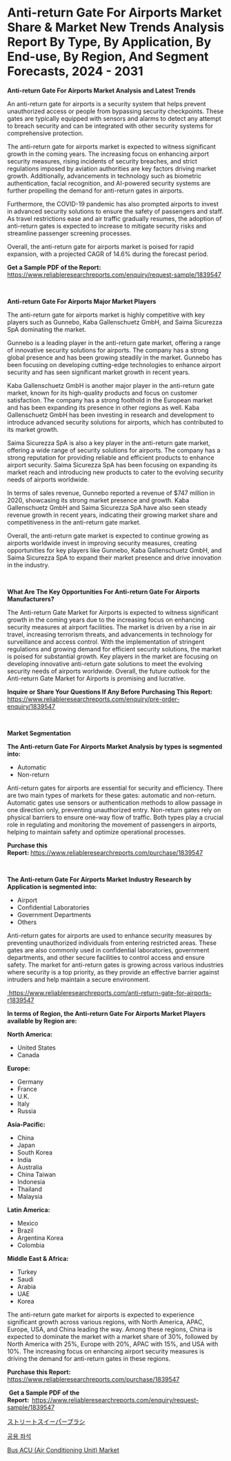 <p><h1>Anti-return Gate For Airports Market Share & Market New Trends Analysis Report By Type, By Application, By End-use, By Region, And Segment Forecasts, 2024 - 2031</h1></p><p><strong>Anti-return Gate For Airports Market Analysis and Latest Trends</strong></p>
<p><p>An anti-return gate for airports is a security system that helps prevent unauthorized access or people from bypassing security checkpoints. These gates are typically equipped with sensors and alarms to detect any attempt to breach security and can be integrated with other security systems for comprehensive protection.</p><p>The anti-return gate for airports market is expected to witness significant growth in the coming years. The increasing focus on enhancing airport security measures, rising incidents of security breaches, and strict regulations imposed by aviation authorities are key factors driving market growth. Additionally, advancements in technology such as biometric authentication, facial recognition, and AI-powered security systems are further propelling the demand for anti-return gates in airports.</p><p>Furthermore, the COVID-19 pandemic has also prompted airports to invest in advanced security solutions to ensure the safety of passengers and staff. As travel restrictions ease and air traffic gradually resumes, the adoption of anti-return gates is expected to increase to mitigate security risks and streamline passenger screening processes.</p><p>Overall, the anti-return gate for airports market is poised for rapid expansion, with a projected CAGR of 14.6% during the forecast period.</p></p>
<p><strong>Get a Sample PDF of the Report:&nbsp;</strong> <a href="https://www.reliableresearchreports.com/enquiry/request-sample/1839547">https://www.reliableresearchreports.com/enquiry/request-sample/1839547</a></p>
<p>&nbsp;</p>
<p><strong>Anti-return Gate For Airports Major Market Players</strong></p>
<p><p>The anti-return gate for airports market is highly competitive with key players such as Gunnebo, Kaba Gallenschuetz GmbH, and Saima Sicurezza SpA dominating the market. </p><p>Gunnebo is a leading player in the anti-return gate market, offering a range of innovative security solutions for airports. The company has a strong global presence and has been growing steadily in the market. Gunnebo has been focusing on developing cutting-edge technologies to enhance airport security and has seen significant market growth in recent years.</p><p>Kaba Gallenschuetz GmbH is another major player in the anti-return gate market, known for its high-quality products and focus on customer satisfaction. The company has a strong foothold in the European market and has been expanding its presence in other regions as well. Kaba Gallenschuetz GmbH has been investing in research and development to introduce advanced security solutions for airports, which has contributed to its market growth.</p><p>Saima Sicurezza SpA is also a key player in the anti-return gate market, offering a wide range of security solutions for airports. The company has a strong reputation for providing reliable and efficient products to enhance airport security. Saima Sicurezza SpA has been focusing on expanding its market reach and introducing new products to cater to the evolving security needs of airports worldwide.</p><p>In terms of sales revenue, Gunnebo reported a revenue of $747 million in 2020, showcasing its strong market presence and growth. Kaba Gallenschuetz GmbH and Saima Sicurezza SpA have also seen steady revenue growth in recent years, indicating their growing market share and competitiveness in the anti-return gate market. </p><p>Overall, the anti-return gate market is expected to continue growing as airports worldwide invest in improving security measures, creating opportunities for key players like Gunnebo, Kaba Gallenschuetz GmbH, and Saima Sicurezza SpA to expand their market presence and drive innovation in the industry.</p></p>
<p>&nbsp;</p>
<p><strong>What Are The Key Opportunities For Anti-return Gate For Airports Manufacturers?</strong></p>
<p><p>The Anti-return Gate Market for Airports is expected to witness significant growth in the coming years due to the increasing focus on enhancing security measures at airport facilities. The market is driven by a rise in air travel, increasing terrorism threats, and advancements in technology for surveillance and access control. With the implementation of stringent regulations and growing demand for efficient security solutions, the market is poised for substantial growth. Key players in the market are focusing on developing innovative anti-return gate solutions to meet the evolving security needs of airports worldwide. Overall, the future outlook for the Anti-return Gate Market for Airports is promising and lucrative.</p></p>
<p><strong>Inquire or Share Your Questions If Any Before Purchasing This Report:</strong> <a href="https://www.reliableresearchreports.com/enquiry/pre-order-enquiry/1839547">https://www.reliableresearchreports.com/enquiry/pre-order-enquiry/1839547</a></p>
<p>&nbsp;</p>
<p><strong>Market Segmentation</strong></p>
<p><strong>The Anti-return Gate For Airports Market Analysis by types is segmented into:</strong></p>
<p><ul><li>Automatic</li><li>Non-return</li></ul></p>
<p><p>Anti-return gates for airports are essential for security and efficiency. There are two main types of markets for these gates: automatic and non-return. Automatic gates use sensors or authentication methods to allow passage in one direction only, preventing unauthorized entry. Non-return gates rely on physical barriers to ensure one-way flow of traffic. Both types play a crucial role in regulating and monitoring the movement of passengers in airports, helping to maintain safety and optimize operational processes.</p></p>
<p><strong>Purchase this Report:&nbsp;</strong><a href="https://www.reliableresearchreports.com/purchase/1839547">https://www.reliableresearchreports.com/purchase/1839547</a></p>
<p>&nbsp;</p>
<p><strong>The Anti-return Gate For Airports Market Industry Research by Application is segmented into:</strong></p>
<p><ul><li>Airport</li><li>Confidential Laboratories</li><li>Government Departments</li><li>Others</li></ul></p>
<p><p>Anti-return gates for airports are used to enhance security measures by preventing unauthorized individuals from entering restricted areas. These gates are also commonly used in confidential laboratories, government departments, and other secure facilities to control access and ensure safety. The market for anti-return gates is growing across various industries where security is a top priority, as they provide an effective barrier against intruders and help maintain a secure environment.</p></p>
<p><a href="https://www.reliableresearchreports.com/anti-return-gate-for-airports-r1839547">&nbsp;https://www.reliableresearchreports.com/anti-return-gate-for-airports-r1839547</a></p>
<p><strong>In terms of Region, the Anti-return Gate For Airports Market Players available by Region are:</strong></p>
<p>
    <p> <strong> North America: </strong>
        <ul>
            <li>United States</li>
            <li>Canada</li>
        </ul>
        </p> 
    <p> <strong> Europe: </strong>
        <ul>
            <li>Germany</li>
            <li>France</li>
            <li>U.K.</li>
            <li>Italy</li>
            <li>Russia</li>
        </ul>
        </p> 
    <p> <strong> Asia-Pacific: </strong>
        <ul>
            <li>China</li>
            <li>Japan</li>
            <li>South Korea</li>
            <li>India</li>
            <li>Australia</li>
            <li>China Taiwan</li>
            <li>Indonesia</li>
            <li>Thailand</li>
            <li>Malaysia</li>
        </ul>
        </p> 
    <p> <strong> Latin America: </strong>
        <ul>
            <li>Mexico</li>
            <li>Brazil</li>
            <li>Argentina Korea</li>
            <li>Colombia</li>
        </ul>
        </p> 
    <p> <strong> Middle East & Africa: </strong>
        <ul>
            <li>Turkey</li>
            <li>Saudi</li>
            <li>Arabia</li>
            <li>UAE</li>
            <li>Korea</li>
        </ul>
    </p>
    </p>
<p><p>The anti-return gate market for airports is expected to experience significant growth across various regions, with North America, APAC, Europe, USA, and China leading the way. Among these regions, China is expected to dominate the market with a market share of 30%, followed by North America with 25%, Europe with 20%, APAC with 15%, and USA with 10%. The increasing focus on enhancing airport security measures is driving the demand for anti-return gates in these regions.</p></p>
<p><strong>Purchase this Report: </strong><a href="https://www.reliableresearchreports.com/purchase/1839547">https://www.reliableresearchreports.com/purchase/1839547</a></p>
<p>&nbsp;<strong>Get a Sample PDF of the Report:&nbsp;&nbsp;</strong><a href="https://www.reliableresearchreports.com/enquiry/request-sample/1839547">https://www.reliableresearchreports.com/enquiry/request-sample/1839547</a></p>
<p><strong></strong></p>
<p><p><a href="https://github.com/oqoeusbvpadwjs08/Market-Research-Report-List-1/blob/main/533922742552.md">ストリートスイーパーブラシ</a></p><p><a href="https://github.com/sougarounis/Market-Research-Report-List-3/blob/main/435266438984.md">공용 좌석</a></p><p><a href="https://github.com/RichRobinson5/Market-Research-Report-List-4/blob/main/bus-acu-air-conditioning-unit-market.md">Bus ACU (Air Conditioning Unit) Market</a></p></p>